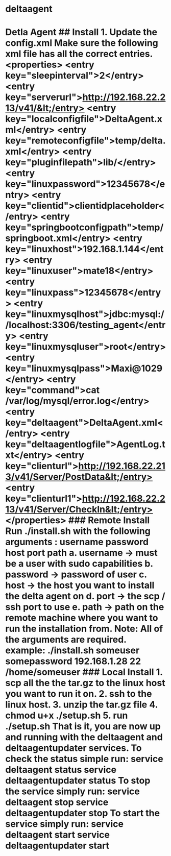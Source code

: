 # deltaagent
 # Detla Agent ## Install  1. Update the config.xml Make sure the following xml file has all the correct entries. &lt;properties> &lt;entry key="sleepinterval">2&lt;/entry> &lt;entry key="serverurl">http://192.168.22.213/v41/&lt;/entry> &lt;entry key="localconfigfile">DeltaAgent.xml&lt;/entry> &lt;entry key="remoteconfigfile">temp/delta.xml&lt;/entry> &lt;entry key="pluginfilepath">lib/&lt;/entry> &lt;entry key="linuxpassword">12345678&lt;/entry> &lt;entry key="clientid">clientidplaceholder&lt;/entry> &lt;entry key="springbootconfigpath">temp/springboot.xml&lt;/entry>  &lt;entry key="linuxhost">192.168.1.144&lt;/entry> &lt;entry key="linuxuser">mate18&lt;/entry> &lt;entry key="linuxpass">12345678&lt;/entry> &lt;entry key="linuxmysqlhost">jdbc:mysql://localhost:3306/testing_agent&lt;/entry> &lt;entry key="linuxmysqluser">root&lt;/entry> &lt;entry key="linuxmysqlpass">Maxi@1029&lt;/entry> &lt;entry key="command">cat /var/log/mysql/error.log&lt;/entry> &lt;entry key="deltaagent">DeltaAgent.xml&lt;/entry> &lt;entry key="deltaagentlogfile">AgentLog.txt&lt;/entry> &lt;entry key="clienturl">http://192.168.22.213/v41/Server/PostData&lt;/entry> &lt;entry key="clienturl1">http://192.168.22.213/v41/Server/CheckIn&lt;/entry> &lt;/properties>  ### Remote Install Run ./install.sh with the following arguments : username password host port path     a. username -> must be a user with sudo capabilities     b. password -> password of user     c. host -> the host you want to install the delta agent on     d. port -> the scp / ssh port to use     e. path -> path on the remote machine where you want to run the installation from.     Note: All of the arguments are required.     example: ./install.sh someuser somepassword 192.168.1.28 22 /home/someuser  ### Local Install 1. scp all the the tar.gz to the linux host you want to run it on. 2. ssh to the linux host. 3. unzip the tar.gz file 4. chmod u+x ./setup.sh 5. run ./setup.sh  That is it, you are now up and running with the deltaagent and deltaagentupdater services.  To check the status simple run:  service deltaagent status  service deltaagentupdater status  To stop the service simply run:  service deltaagent stop  service deltaagentupdater stop  To start the service simply run:  service deltaagent start  service deltaagentupdater start

